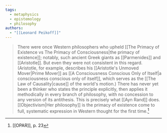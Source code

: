 ```yaml
---
tags:
  - metaphysics
  - epistemology
  - philosophy
authors:
  - "[[Leonard Peikoff]]"
---
```


>There were once Western philosophers who upheld [[The Primacy of Existence vs The Primacy of Consciousness|the primacy of existence]]; notably, such ancient Greek giants as [[Parmenides]] and [[Aristotle]]. But even they were not consistent in this regard. (Aristotle, for example, describes his [[Aristotle's Unmoved Mover|Prime Mover]] as [[A Consciousness Conscious Only of Itself|a consciousness conscious only of itself]], which serves as the [[The Law of Causality|cause]] of the world's motion.) There has never yet been a thinker who states the principle explicitly, then applies it methodically in every branch of philosophy, with no concession to any version of its antithesis. This is precisely what [[Ayn Rand]] does. [[Objectivism|Her philosophy]] is the primacy of existence come to full, systematic expression in Western thought for the first time.[^1]

[^1]: [[OPAR]], p. 23